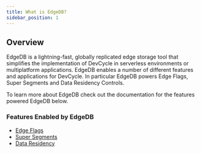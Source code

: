 ```yaml
---
title: What is EdgeDB?
sidebar_position: 1
---
```


## Overview

EdgeDB is a lightning-fast, globally replicated edge storage tool that simplifies the implementation of DevCycle in serverless environments or multiplatform applications. EdgeDB enables a number of different features and applications for DevCycle. In particular EdgeDB powers Edge Flags, Super Segments and Data Residency Controls.

To learn more about EdgeDB check out the documentation for the features powered EdgeDB below.

### Features Enabled by EdgeDB

- [Edge Flags](/docs/home/feature-management/edgedb/edge-flags)
- [Super Segments](/docs/home/feature-management/edgedb/super-segments)
- [Data Residency](/docs/home/feature-management/edgedb/data-residency)
